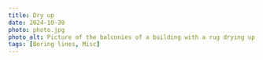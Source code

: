 ```yaml
---
title: Dry up
date: 2024-10-30
photo: photo.jpg
photo_alt: Picture of the balconies of a building with a rug drying up on one of them
tags: [Boring lines, Misc]
---
```

